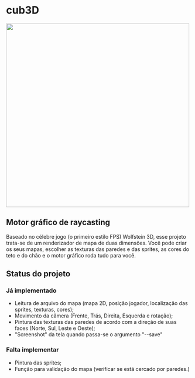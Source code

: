 # cub3D
<img src="https://github.com/gabrielsl96/cub3d/blob/master/Cub3d.gif " width="500">

## Motor gráfico de raycasting
Baseado no célebre jogo (o primeiro estilo FPS) Wolfstein 3D, esse projeto trata-se de um renderizador de mapa de duas dimensões.
Você pode criar os seus mapas, escolher as texturas das paredes e das sprites, as cores do teto e do chão e o motor gráfico roda tudo para você.

## Status do projeto
### Já implementado
- Leitura de arquivo do mapa (mapa 2D, posição jogador, localização das sprites, texturas, cores);
- Movimento da câmera (Frente, Trás, Direita, Esquerda e rotação);
- Pintura das texturas das paredes de acordo com a direção de suas faces (Norte, Sul, Leste e Oeste);
- "Screenshot" da tela quando passa-se o argumento "--save"
### Falta implementar
- Pintura das sprites;
- Função para validação do mapa (verificar se está cercado por paredes.)


